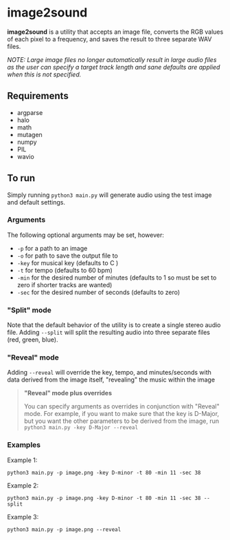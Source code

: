 # image2sound

**image2sound** is a utility that accepts an image file, converts the RGB values of each pixel to a frequency, and saves the result to three separate WAV files.

*NOTE: Large image files no longer automatically result in large audio files as the user can specify a target track length and sane defaults are applied when this is not specified.*

## Requirements
- argparse
- halo
- math
- mutagen
- numpy
- PIL
- wavio 

## To run
Simply running `python3 main.py` will generate audio using the test image and default settings.

### Arguments

The following optional arguments may be set, however:

- `-p` for a path to an image
- `-o` for path to save the output file to
- `-key` for musical key (defaults to C )
- `-t` for tempo (defaults to 60 bpm)
- `-min` for the desired number of minutes (defaults to 1 so must be set to zero if shorter tracks are wanted)
- `-sec` for the desired number of seconds (defaults to zero)

### "Split" mode

Note that the default behavior of the utility is to create a single stereo audio file. 
Adding `--split` will split the resulting audio into three separate files (red, green, blue).

### "Reveal" mode

Adding `--reveal` will override the key, tempo, and minutes/seconds with data derived from the image itself, "revealing" the music within the image

> **"Reveal" mode plus overrides**
> 
> You can specify arguments as overrides in conjunction with "Reveal" mode. For example, if you want to make sure that the key is D-Major, but you want the other parameters to be derived from the image, run `python3 main.py -key D-Major --reveal`

### Examples

Example 1:
```
python3 main.py -p image.png -key D-minor -t 80 -min 11 -sec 38
```

Example 2:
```
python3 main.py -p image.png -key D-minor -t 80 -min 11 -sec 38 --split
```

Example 3:
```
python3 main.py -p image.png --reveal
```
